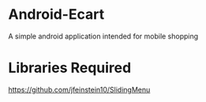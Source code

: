 Android-Ecart
=============

A simple android application intended for mobile shopping


Libraries Required
=============
https://github.com/jfeinstein10/SlidingMenu
